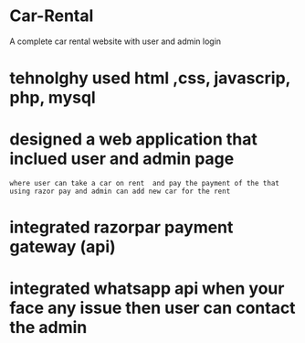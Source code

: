 # Car-Rental
A complete car rental website with user and admin login
# tehnolghy used html ,css, javascrip, php, mysql
# designed a web application that inclued user and admin page 
    where user can take a car on rent  and pay the payment of the that using razor pay and admin can add new car for the rent 
# integrated razorpar payment gateway (api)
# integrated  whatsapp api when your face any issue then user can contact the admin
